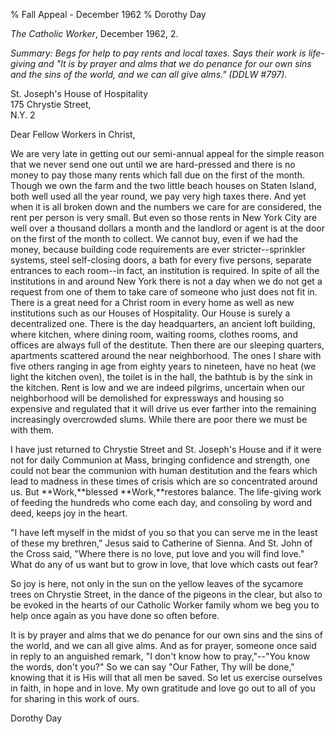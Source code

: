 % Fall Appeal - December 1962
% Dorothy Day

*The Catholic Worker*, December 1962, 2.

*Summary: Begs for help to pay rents and local taxes. Says their work is
life-giving and "It is by prayer and alms that we do penance for our own
sins and the sins of the world, and we can all give alms." (DDLW
\#797).*

St. Joseph's House of Hospitality  
175 Chrystie Street,  
 N.Y. 2

Dear Fellow Workers in Christ,

We are very late in getting out our semi-annual appeal for the simple
reason that we never send one out until we are hard-pressed and there is
no money to pay those many rents which fall due on the first of the
month. Though we own the farm and the two little beach houses on Staten
Island, both well used all the year round, we pay very high taxes there.
And yet when it is all broken down and the numbers we care for are
considered, the rent per person is very small. But even so those rents
in New York City are well over a thousand dollars a month and the
landlord or agent is at the door on the first of the month to collect.
We cannot buy, even if we had the money, because building code
requirements are ever stricter--sprinkler systems, steel self-closing
doors, a bath for every five persons, separate entrances to each
room--in fact, an institution is required. In spite of all the
institutions in and around New York there is not a day when we do not
get a request from one of them to take care of someone who just does not
fit in. There is a great need for a Christ room in every home as well as
new institutions such as our Houses of Hospitality. Our House is surely
a decentralized one. There is the day headquarters, an ancient loft
building, where kitchen, where dining room, waiting rooms, clothes
rooms, and offices are always full of the destitute. Then there are our
sleeping quarters, apartments scattered around the near neighborhood.
The ones I share with five others ranging in age from eighty years to
nineteen, have no heat (we light the kitchen oven), the toilet is in the
hall, the bathtub is by the sink in the kitchen. Rent is low and we are
indeed pilgrims, uncertain when our neighborhood will be demolished for
expressways and housing so expensive and regulated that it will drive us
ever farther into the remaining increasingly overcrowded slums. While
there are poor there we must be with them.

I have just returned to Chrystie Street and St. Joseph's House and if it
were not for daily Communion at Mass, bringing confidence and strength,
one could not bear the communion with human destitution and the fears
which lead to madness in these times of crisis which are so concentrated
around us. But **Work,**blessed **Work,**restores balance. The
life-giving work of feeding the hundreds who come each day, and
consoling by word and deed, keeps joy in the heart.

"I have left myself in the midst of you so that you can serve me in the
least of these my brethren," Jesus said to Catherine of Sienna. And St.
John of the Cross said, "Where there is no love, put love and you will
find love." What do any of us want but to grow in love, that love which
casts out fear?

So joy is here, not only in the sun on the yellow leaves of the sycamore
trees on Chrystie Street, in the dance of the pigeons in the clear, but
also to be evoked in the hearts of our Catholic Worker family whom we
beg you to help once again as you have done so often before.

It is by prayer and alms that we do penance for our own sins and the
sins of the world, and we can all give alms. And as for prayer, someone
once said in reply to an anguished remark, "I don't know how to
pray,"--"You know the words, don't you?" So we can say "Our Father, Thy
will be done," knowing that it is His will that all men be saved. So let
us exercise ourselves in faith, in hope and in love. My own gratitude
and love go out to all of you for sharing in this work of ours.

Dorothy Day
